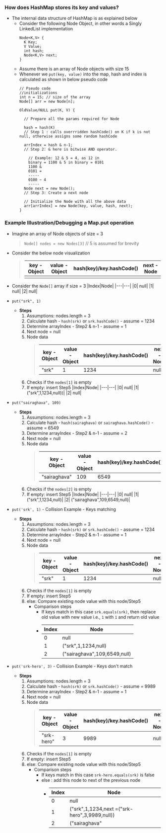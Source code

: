 ### How does HashMap stores its key and values?
  - The internal data structure of HashMap is as explained below
    - Consider the following Node Object, in other words a Singly LinkedList implementation
      ```
      Node<K,V> {
        K Key;
        V Value;
        int hash;
        Node<K,V> next;
      }
      ```
    - Assume there is an array of Node objects with size 15
    - Whenever we `put(key, value)` into the map, hash and index is calculated as shown in below pseudo code
      ```
      // Pseudo code
      //initializations
      int n = 15; // size of the array
      Node[] arr = new Node[n];

      OldValue/NULL put(K, V) {
        
        // Prepare all the params required for Node
        
        hash = hash(K) 
        // Step 1 : calls overrridden hashCode() on K if k is not null, otherwise assigns some random hashCode

        arrIndex = hash & n-1;
        // Step 2: & here is bitwise AND operator. 
        
          // Example: 12 & 5 = 4, as 12 in 
          binary = 1100 & 5 in binary = 0101
          1100 &
          0101 =
          -----
          0100 ~ 4
          -----
        Node next = new Node();
        // Step 3: Create a next node

        // Initialize the Node with all the above data
        arr[arrIndex] = new Node(key, value, hash, next);
      }
      ```

### Example Illustration/Debugging a Map.put operation
- Imagine an array of Node objects of size = 3
  > `Node[] nodes = new Nodes[3]` // 5 is assumed for brevity
- Consider the below node visualization 
  > |key - Object|value - Object | hash(key)/key.hashCode() | next - Node |
   >|---|---|---|---|
   >||||||
- Consider the `Node[]` array if size = 3
  |Index|Node|
  |---|---|
  |0| null|
  |1| null|
  |2| null|
- `put("srk", 1)`
  - **Steps**  
      1. Assumptions: nodes.length = 3
      2. Calculate hash - `hash(srk)` or `srk.hashCode()` - assume = 1234
      3. Determine arrayIndex - Step2 & n-1 - assume = 1
      4. Next node = null
      5. Node data
          > |key - Object|value - Object | hash(key)/key.hashCode() | next - Node |
          >|---|---|---|---|
          >|"srk"|1|1234|null|
      6. Checks if the `nodes[1]` is empty
      7. If empty: insert Step5
          |Index|Node|
          |---|---|
          |0| null|
          |1|("srk",1,1234,null))|
          |2| null|
- `put("sairaghava", 109)`
  - **Steps**  
      1. Assumptions: nodes.length = 3
      2. Calculate hash - `hash(sairaghava)` or `sairaghava.hashCode()` - assume = 6549
      3. Determine arrayIndex - Step2 & n-1 - assume = 2
      4. Next node = null
      5. Node data
          > |key - Object|value - Object | hash(key)/key.hashCode() | next - Node |
          >|---|---|---|---|
          >|"sairaghava"|109|6549|null|
      6. Checks if the `nodes[2]` is empty
      7. If empty: insert Step5
          |Index|Node|
          |---|---|
          |0| null|
          |1| ("srk",1,1234,null)|
          |2| ("sairaghava",109,6549,null)|
- `put('srk', 1)` - Collision Example - Keys matching
    - **Steps**  
      1. Assumptions: nodes.length = 3
      2. Calculate hash - `hash(srk)` or `srk.hashCode()` - assume = 1234
      3. Determine arrayIndex - Step2 & n-1 - assume = 1
      4. Next node = null
      5. Node data
          > |key - Object|value - Object | hash(key)/key.hashCode() | next - Node |
          >|---|---|---|---|
          >|"srk"|1|1234|null|
      6. Checks if the `nodes[1]` is empty
      7. If empty: insert Step5
      8. else: Compare existing node value with this node/Step5
          - Comparison steps
            - If keys match in this case `srk.equals(srk)`, then replace old value with new value i.e., `1` with `1` and return old value 
            - |Index|Node|
              |---|---|
              |0| null|
              |1| ("srk",1,1234,null)|
              |2| ("sairaghava",109,6549,null)|

- `put('srk-hero', 3)` - Collision Example - Keys don't match
  - **Steps**  
      1. Assumptions: nodes.length = 3
      2. Calculate hash - `hash(srk)` or `srk.hashCode()` - assume = 9989
      3. Determine arrayIndex - Step2 & n-1 - assume = 1
      4. Next node = null
      5. Node data
          > |key - Object|value - Object | hash(key)/key.hashCode() | next - Node |
          >|---|---|---|---|
          >|"srk-hero"|3|9989|null|
      6. Checks if the `nodes[1]` is empty
      7. If empty: insert Step5
      8. else: Compare existing node value with this node/Step5
          - Comparison steps
            - If keys match in this case `srk-hero.equals(srk)` is false
            - else : add this node to next of the previous node
              - |Index|Node|
                |---|---|
                |0| null|
                |1| ("srk",1,1234,next =("srk-hero",3,9989,null))|
                |2| ("sairaghava"|109|6549|null)|